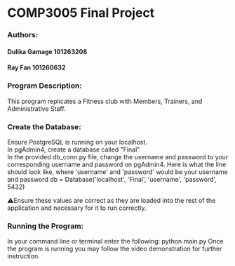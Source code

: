 # COMP3005 Final Project
### Authors: 
#### Dulika Gamage 101263208
#### Ray Fan 101260632
### Program Description:  
This program replicates a Fitness club with Members, Trainers, and Administrative Staff.   
### Create the Database:
Ensure PostgreSQL is running on your localhost.   
In pgAdmin4, create a database called "Final"  
In the provided db_conn.py file, change the username and password to your corresponding username and password on pgAdmin4.
Here is what the line should look like, where 'username' and 'password' would be your username and password
    db = Database('localhost', 'Final', 'username', 'password', 5432)

⚠️Ensure these values are correct as they are loaded into the rest of the application and necessary for it to run correctly.

### Running the Program:
In your command line or terminal enter the following:
    python main.py
Once the program is running you may follow the video demonstration for further instruction.



